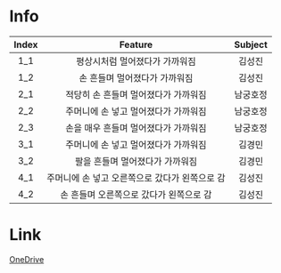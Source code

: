 # Info
|Index|Feature|Subject|
|:---:|:---:|:---:|
|1_1|평상시처럼 멀어졌다가 가까워짐|김성진|
|1_2|손 흔들며 멀어졌다가 가까워짐|김성진|
|2_1|적당히 손 흔들며 멀어졌다가 가까워짐|남궁호정|
|2_2|주머니에 손 넣고 멀어졌다가 가까워짐|남궁호정|
|2_3|손을 매우 흔들며 멀어졌다가 가까워짐|남궁호정|
|3_1|주머니에 손 넣고 멀어졌다가 가까워짐|김경민|
|3_2|팔을 흔들며 멀어졌다가 가까워짐|김경민|
|4_1|주머니에 손 넣고 오른쪽으로 갔다가 왼쪽으로 감|김성진|
|4_2|손 흔들며 오른쪽으로 갔다가 왼쪽으로 감|김성진|
# Link
[OneDrive](https://kau365-my.sharepoint.com/:f:/g/personal/rudals9067_kau_kr/EjSNciz_HJ5Mgmzcw1YrzZEBErK1tyW_NO05wRRruvxNWA?e=NlhbRK)  